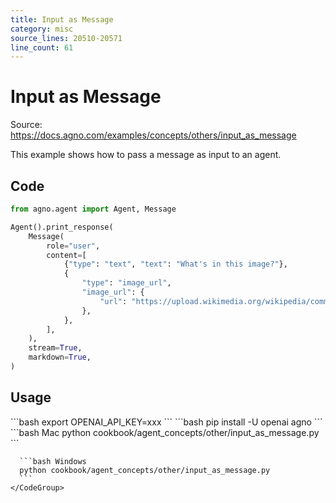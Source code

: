 ```yaml
---
title: Input as Message
category: misc
source_lines: 20510-20571
line_count: 61
---
```


# Input as Message
Source: https://docs.agno.com/examples/concepts/others/input_as_message



This example shows how to pass a message as input to an agent.

## Code

```python cookbook/agent_concepts/other/input_as_message.py
from agno.agent import Agent, Message

Agent().print_response(
    Message(
        role="user",
        content=[
            {"type": "text", "text": "What's in this image?"},
            {
                "type": "image_url",
                "image_url": {
                    "url": "https://upload.wikimedia.org/wikipedia/commons/thumb/d/dd/Gfp-wisconsin-madison-the-nature-boardwalk.jpg/2560px-Gfp-wisconsin-madison-the-nature-boardwalk.jpg",
                },
            },
        ],
    ),
    stream=True,
    markdown=True,
)
```

## Usage

<Steps>
  <Snippet file="create-venv-step.mdx" />

  <Step title="Set your API key">
    ```bash
    export OPENAI_API_KEY=xxx
    ```
  </Step>

  <Step title="Install libraries">
    ```bash
    pip install -U openai agno
    ```
  </Step>

  <Step title="Run Agent">
    <CodeGroup>
      ```bash Mac
      python cookbook/agent_concepts/other/input_as_message.py
      ```

      ```bash Windows
      python cookbook/agent_concepts/other/input_as_message.py
      ```
    </CodeGroup>
  </Step>
</Steps>



